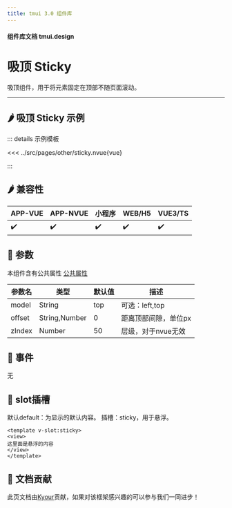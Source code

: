 ```yaml
---
title: tmui 3.0 组件库
---
```


<script setup>
import webview from '../components/mobileWebview.vue'
</script>

#### 组件库文档 tmui.design

# 吸顶 Sticky
吸顶组件，用于将元素固定在顶部不随页面滚动。

---

## :hot_pepper: 吸顶 Sticky 示例

<webview url="https://tmui.design/h5/#/pages/other/sticky"></webview>

::: details 示例模板

<<< ../src/pages/other/sticky.nvue{vue}

:::

## :hot_pepper: 兼容性

| APP-VUE            | APP-NVUE           | 小程序                | WEB/H5             | VUE3/TS            |
|--------------------|--------------------|--------------------|--------------------|--------------------|
| :heavy_check_mark: | :heavy_check_mark: | :heavy_check_mark: | :heavy_check_mark: | :heavy_check_mark: |

## :seedling: 参数
本组件含有公共属性 [公共属性](/doc/spec/组件公共样式.md)

| 参数名    | 类型            | 默认值 | 描述          |
|--------|---------------|-----|-------------|
| model  | String        | top | 可选：left,top |
| offset | String,Number | 0 | 距离顶部间隙，单位px      |
| zIndex | Number        | 50  | 层级，对于nvue无效 |

## :rose: 事件
无

## :corn: slot插槽
默认default：为显示的默认内容。
插槽：sticky，用于悬浮。
```vue
<template v-slot:sticky>
<view>
这里面是悬浮的内容
</view>
</template>
```

## :couplekiss: 文档贡献
此页文档由[Kyour](https://github.com/kyour-cn)贡献，如果对该框架感兴趣的可以参与我们一同进步！
